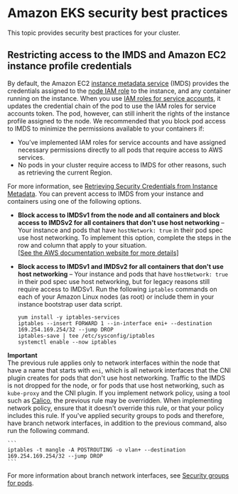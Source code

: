 # Amazon EKS security best practices<a name="best-practices-security"></a>

This topic provides security best practices for your cluster\.

## Restricting access to the IMDS and Amazon EC2 instance profile credentials<a name="restrict-ec2-credential-access"></a>

By default, the Amazon EC2 [instance metadata service](https://docs.aws.amazon.com/AWSEC2/latest/UserGuide/ec2-instance-metadata.html) \(IMDS\) provides the credentials assigned to the [node IAM role](create-node-role.md) to the instance, and any container running on the instance\. When you use [IAM roles for service accounts](iam-roles-for-service-accounts.md), it updates the credential chain of the pod to use the IAM roles for service accounts token\. The pod, however, can still inherit the rights of the instance profile assigned to the node\. We recommended that you block pod access to IMDS to minimize the permissions available to your containers if:
+ You’ve implemented IAM roles for service accounts and have assigned necessary permissions directly to all pods that require access to AWS services\.
+ No pods in your cluster require access to IMDS for other reasons, such as retrieving the current Region\. 

For more information, see [Retrieving Security Credentials from Instance Metadata](https://docs.aws.amazon.com/AWSEC2/latest/UserGuide/iam-roles-for-amazon-ec2.html#instance-metadata-security-credentials)\. You can prevent access to IMDS from your instance and containers using one of the following options\.
+ **Block access to IMDSv1 from the node and all containers and block access to IMDSv2 for all containers that don't use host networking** – Your instance and pods that have `hostNetwork: true` in their pod spec use host networking\. To implement this option, complete the steps in the row and column that apply to your situation\.    
[\[See the AWS documentation website for more details\]](http://docs.aws.amazon.com/eks/latest/userguide/best-practices-security.html)
+ **Block access to IMDSv1 and IMDSv2 for all containers that don't use host networking** – Your instance and pods that have `hostNetwork: true` in their pod spec use host networking, but for legacy reasons still require access to IMDSv1\. Run the following `iptables` commands on each of your Amazon Linux nodes \(as root\) or include them in your instance bootstrap user data script\.

  ```
  yum install -y iptables-services
  iptables --insert FORWARD 1 --in-interface eni+ --destination 169.254.169.254/32 --jump DROP
  iptables-save | tee /etc/sysconfig/iptables 
  systemctl enable --now iptables
  ```
**Important**  
The previous rule applies only to network interfaces within the node that have a name that starts with `eni`, which is all network interfaces that the CNI plugin creates for pods that don't use host networking\. Traffic to the IMDS is not dropped for the node, or for pods that use host networking, such as `kube-proxy` and the CNI plugin\. 
If you implement network policy, using a tool such as [Calico](calico.md), the previous rule may be overridden\. When implementing network policy, ensure that it doesn't override this rule, or that your policy includes this rule\.
If you've applied security groups to pods and therefore, have branch network interfaces, in addition to the previous command, also run the following command\.  

    ```
    iptables -t mangle -A POSTROUTING -o vlan+ --destination 169.254.169.254/32 --jump DROP
    ```
For more information about branch network interfaces, see [Security groups for pods](security-groups-for-pods.md)\.
